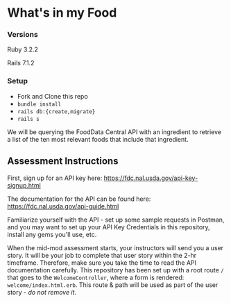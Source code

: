 <!-- https://api.nal.usda.gov/fdc/v1/food/ -->

# What's in my Food

### Versions

Ruby 3.2.2

Rails 7.1.2

### Setup

- Fork and Clone this repo
- `bundle install`
- `rails db:{create,migrate}`
- `rails s`

We will be querying the FoodData Central API with an ingredient to retrieve a list of the ten most relevant foods that include that ingredient.

## Assessment Instructions

First, sign up for an API key here: https://fdc.nal.usda.gov/api-key-signup.html

The documentation for the API can be found here: https://fdc.nal.usda.gov/api-guide.html

Familiarize yourself with the API - set up some sample requests in Postman, and you may want to set up your API Key Credentials in this repository, install any gems you'll use, etc. 

When the mid-mod assessment starts, your instructors will send you a user story. It will be your job to complete that user story within the 2-hr timeframe. Therefore, make sure you take the time to read the API documentation carefully. This repository has been set up with a root route `/` that goes to the `WelcomeController`, where a form is rendered: `welcome/index.html.erb`. This route & path will be used as part of the user story - *do not remove it*. 

